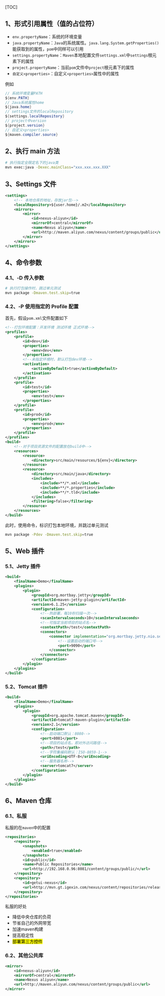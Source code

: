 [TOC]

## 1、形式引用属性（值的占位符）

- `env.propertyName`：系统的环境变量
- `java.propertyName`：`Java`的系统属性。`java.lang.System.getProperties()`能获取到的属性，`pom`中同样可以引用
- `settings.propertyName`：`Maven`本地配置文件`settings.xml`中`settings`根元素下的属性
- `project.propertyName`：当前`pom`文件中`project`根元素下的属性
- `自定义<properties>`：自定义`<properties>`属性中的属性

例如

```java
// 系统环境变量PATH
${env.PATH}
// Java系统属性home
${java.home}
// settings文件的localRepository
${settings.localRepository}
// project中version
${project.version}
// 自定义<properties>
${maven.compiler.source}
```



## 2、执行 main 方法

```bash
# 执行指定全限定名下的java类
mvn exec:java -Dexec.mainClass="xxx.xxx.xxx.XXX"
```



## 3、Settings 文件

```xml
<settings>
    <!-- 本地仓库的地址，存放jar包-->
    <localRepository>${user.home}/.m2</localRepository>
    <mirrors>
    	<mirror>
        	<id>nexus-aliyun</id>
            <mirrorOf>central</mirrorOf>
            <name>Nexus aliyun</name>
            <url>http://maven.aliyun.com/nexus/content/groups/public</url>
        </mirror>
    </mirrors>
</settings>
```



## 4、命令参数

### 4.1、-D 传入参数

```bash
# 执行打包操作时，跳过单元测试
mvn package -Dmaven.test.skip=true
```

### 4.2、-P 使用指定的 Profile 配置

首先，假设`pom.xml`文件配置如下

```xml
<!--打包环境配置：开发环境 测试环境 正式环境-->
<profiles>
    <profile>
        <id>dev</id>
        <properties>
            <env>dev</env>
        </properties>
        <!--未指定环境时，默认打包dev环境-->
        <activation>
            <activeByDefault>true</activeByDefault>
        </activation>
    </profile>
    <profile>
        <id>test</id>
        <properties>
            <env>test</env>
        </properties>
    </profile>
    <profile>
        <id>prod</id>
        <properties>
            <env>prod</env>
        </properties>
    </profile>
</profiles>
<build>
    <!--对于项目资源文件的配置放在build中-->
    <resources>
        <resource>
            <directory>src/main/resources/${env}</directory>
        </resource>
        <resource>
            <directory>src/main/java</directory>
            <includes>
                <include>**/*.xml</include>
                <include>**/*.properties</include>
                <include>**/*.tld</include>
            </includes>
            <filtering>false</filtering>
        </resource>
    </resources>
</build>
```

此时，使用命令，标识打包本地环境，并跳过单元测试

```bash
mvn package -Pdev -Dmaven.test.skip=true
```



## 5、Web 插件

### 5.1、Jetty 插件

```xml
<build>
    <finalName>Demo</finalName>
    <plugins>
        <plugin>
            <groupId>org.mortbay.jetty</groupId>
            <artifactId>maven-jetty-plugin</artifactId>
            <version>6.1.25</version>
            <configuration>
                <!--热部署，每10秒扫描一次-->
                <scanIntervalseconds>10</scanIntervalseconds>
                <!--可指定当前项目的站点名-->
                <contextPath>/test</contextPath>
                <connectors>
                    <connector implementation="org.mortbay.jetty.nio.selectchannelconnector">
                        <!--设置启动的端口号-->
                        <port>9090</port>
                    </connector>
                </connectors>
            </configuration>
        </plugin>
    </plugins>
</build>
```

### 5.2、Tomcat 插件

```xml
<build>
    <finalName>Demo</finalName>
    <plugins>
        <plugin>
            <groupId>org.apache.tomcat.maven</groupId>
            <artifactId>tomcat7-maven-plugin</artifactId>
            <version>2.1</version>
            <configuration>
                <!--启动端口默认：8080-->
                <port>8081</port>
                <!--项目的站点名，即对外访问路径-->
                <path>/test</path>
                <!--字符集编码默认：ISO-8859-1-->
                <uriEncoding>UTF-8</uriEncoding>
                <!--服务器名称-->
                <server>tomcat7</server>
            </configuration>
        </plugin>
    </plugins>
</build>
```



## 6、Maven 仓库

### 6.1、私服

私服的在`maven`中的配置

```xml
<repositories>
    <repository>
        <snapshots>
            <enabled>true</enabled>
        </snapshots>
        <id>public</id>
        <name>Public Repositories</name>
        <url>http://192.168.0.96:8081/content/groups/public/</url>
    </repository>
    <repository>
        <id>getui-nexus</id>
        <url>http://mvn.gt.igexin.com/nexus/content/repositories/releases/</ur1>
    </repository>
</repositories>
```

私服的好处

- 降低中央仓库的负荷
- 节省自己的外网带宽
- 加速maven构建
- 提高稳定性
- <mark>部署第三方控件</mark>

### 6.2、其他公共库

```xml
<mirror>
    <id>nexus-aliyun</id>
    <mirrorOf>central</mirrorOf>
    <name>Nexus aliyun</name>
    <url>http://maven.aliyun.com/nexus/content/groups/public</url>
</mirror>
```

